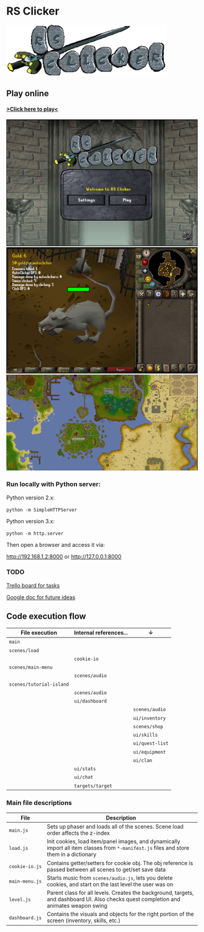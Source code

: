 # RS Clicker

![alt text](/src/assets/logos/RSCLogo.png "Swanky RS Clicker logo")

## Play online

#### [>Click here to play<](https://ethanvieira.github.io/rs-clicker/)

![alt text](/src/assets/screenshots/Login.png "Login Screen")
![alt text](/src/assets/screenshots/TutorialIsland.png "Tutorial Island")
![alt text](/src/assets/screenshots/WorldMap.png "World Map")

### Run locally with Python server:

Python version 2.x:

`python -m SimpleHTTPServer`

Python version 3.x:

`python -m http.server`

Then open a browser and access it via:

http://192.168.1.2:8000
or
http://127.0.0.1:8000

### TODO

[Trello board for tasks](https://trello.com/b/hJYfFDMr)

[Google doc for future ideas](https://docs.google.com/document/d/14aIu6_-7gJhgkLuyItdyquUk115mISjRNwYPJmxmUm0/edit?usp=sharing)

## Code execution flow
| File execution           | Internal references... | &#8595;         |
|--------------------------|------------------------|-----------------|
| `main`                   |                        |                 |
| `scenes/load`            |                        |                 |
|                          | `cookie-io`            |                 |
| `scenes/main-menu`       |                        |                 |
|                          | `scenes/audio`         |                 |
| `scenes/tutorial-island` |                        |                 |
|                          | `scenes/audio`         |                 |
|                          | `ui/dashboard`         |                 |
|                          |                        | `scenes/audio`  |
|                          |                        | `ui/inventory`  |
|                          |                        | `scenes/shop`   |
|                          |                        | `ui/skills`     |
|                          |                        | `ui/quest-list` |
|                          |                        | `ui/equipment`  |
|                          |                        | `ui/clan`       |
|                          | `ui/stats`             |                 |
|                          | `ui/chat`              |                 |
|                          | `targets/target`       |                 |
  
  
### Main file descriptions
| File           | Description                                                                                                                                    |
|----------------|------------------------------------------------------------------------------------------------------------------------------------------------|
| `main.js`      | Sets up phaser and loads all of the scenes. Scene load order affects the z-index                                                               |
| `load.js`      | Init cookies, load item/panel images, and dynamically import all item classes from `*-manifest.js` files and store them in a dictionary        |
| `cookie-io.js` | Contains getter/setters for cookie obj. The obj reference is passed between all scenes to get/set save data                                    |
| `main-menu.js` | Starts music from `scenes/audio.js`, lets you delete cookies, and start on the last level the user was on                                      |
| `level.js`     | Parent class for all levels. Creates the background, targets, and dashboard UI. Also checks quest completion and animates weapon swing         |
| `dashboard.js` | Contains the visuals and objects for the right portion of the screen (inventory, skills, etc.)                                                 |

